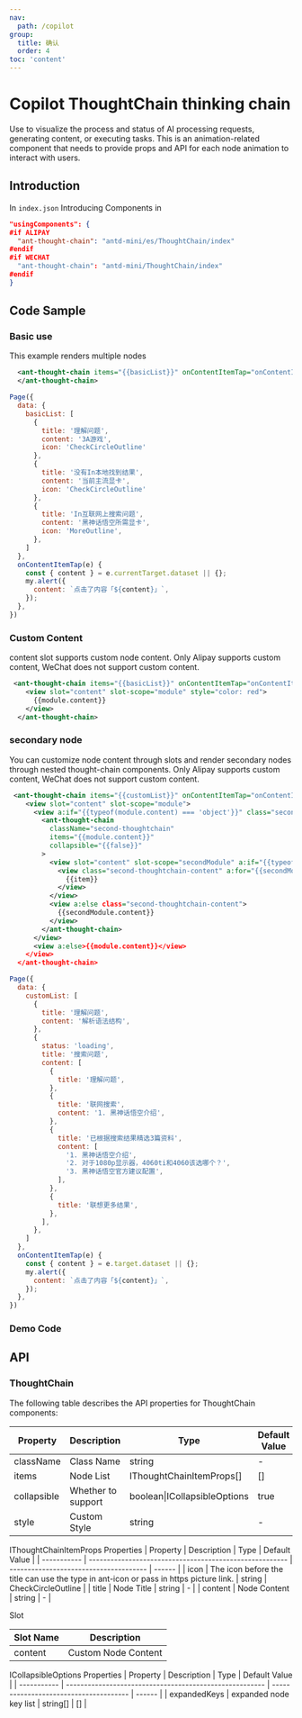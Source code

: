 ```yaml
---
nav:
  path: /copilot
group:
  title: 确认
  order: 4
toc: 'content'
---
```


# Copilot ThoughtChain thinking chain

Use to visualize the process and status of AI processing requests, generating content, or executing tasks. This is an animation-related component that needs to provide props and API for each node animation to interact with users.

## Introduction

In `index.json` Introducing Components in

```json
"usingComponents": {
#if ALIPAY
  "ant-thought-chain": "antd-mini/es/ThoughtChain/index"
#endif
#if WECHAT
  "ant-thought-chain": "antd-mini/ThoughtChain/index"
#endif
}
```

## Code Sample

### Basic use
This example renders multiple nodes

```xml
  <ant-thought-chain items="{{basicList}}" onContentItemTap="onContentItemTap" collapsible="{{true}}">
  </ant-thought-chain>
```
```javascript
Page({
  data: {
    basicList: [
      {
        title: '理解问题',
        content: '3A游戏',
        icon: 'CheckCircleOutline'
      },
      {
        title: '没有In本地找到结果',
        content: '当前主流显卡',
        icon: 'CheckCircleOutline'
      },
      {
        title: 'In互联网上搜索问题',
        content: '黑神话悟空所需显卡',
        icon: 'MoreOutline',
      },
    ]
  },
  onContentItemTap(e) {
    const { content } = e.currentTarget.dataset || {};
    my.alert({
      content: `点击了内容「${content}」`,
    });
  },
})
```

### Custom Content
content slot supports custom node content. Only Alipay supports custom content, WeChat does not support custom content.
```xml
 <ant-thought-chain items="{{basicList}}" onContentItemTap="onContentItemTap" collapsible="{{false}}">
    <view slot="content" slot-scope="module" style="color: red">
      {{module.content}}
    </view>
  </ant-thought-chain>
```

### secondary node
You can customize node content through slots and render secondary nodes through nested thought-chain components. Only Alipay supports custom content, WeChat does not support custom content.

```xml
 <ant-thought-chain items="{{customList}}" onContentItemTap="onContentItemTap" collapsible="{{true}}">
    <view slot="content" slot-scope="module">
      <view a:if="{{typeof(module.content) === 'object'}}" class="secondLevel">
        <ant-thought-chain
          className="second-thoughtchain"
          items="{{module.content}}"
          collapsible="{{false}}"
        >
          <view slot="content" slot-scope="secondModule" a:if="{{typeof(secondModule.content) === 'object'}}">
            <view class="second-thoughtchain-content" a:for="{{secondModule.content}}">
              {{item}}
            </view>
          </view>
          <view a:else class="second-thoughtchain-content">
            {{secondModule.content}}
          </view>
        </ant-thought-chain>
      </view>
      <view a:else>{{module.content}}</view>
    </view>
  </ant-thought-chain>
```
```javascript
Page({
  data: {
    customList: [
      {
        title: '理解问题',
        content: '解析语法结构',
      },
      {
        status: 'loading',
        title: '搜索问题',
        content: [
          {
            title: '理解问题',
          },
          {
            title: '联网搜索',
            content: '1. 黑神话悟空介绍',
          },
          {
            title: '已根据搜索结果精选3篇资料',
            content: [
              '1. 黑神话悟空介绍',
              '2. 对于1080p显示器，4060ti和4060该选哪个？',
              '3. 黑神话悟空官方建议配置',
            ],
          },
          {
            title: '联想更多结果',
          },
        ],
      },
    ]
  },
  onContentItemTap(e) {
    const { content } = e.target.dataset || {};
    my.alert({
      content: `点击了内容「${content}」`,
    });
  },
})
```

### Demo Code

<code src='../../copilot-demo/pages/ThoughtChain/index'></code>

## API

### ThoughtChain

The following table describes the API properties for ThoughtChain components:

| Property      | Description     | Type                     | Default Value |
| --------- | -------- | ------------------------ | ------ |
| className | Class Name     | string                   | -      |
| items      | Node List | IThoughtChainItemProps[] | []      |
| collapsible      | Whether to support | boolean\|ICollapsibleOptions | true      |
| style      | Custom Style | string | -      |


IThoughtChainItemProps Properties
| Property        | Description                                                    | Type                                   | Default Value |
| ----------- | ------------------------------------------------------- | -------------------------------------- | ------ |
| icon      | The icon before the title can use the type in ant-icon or pass in https picture link.                                                | string | CheckCircleOutline     |
| title       | Node Title                                                | string                                 | -      |
| content     | Node Content                                                | string                    | - |


Slot 

| Slot Name | Description           |
| -------- | -------------- |
| content  | Custom Node Content |  |

ICollapsibleOptions Properties
| Property        | Description                                                    | Type                                   | Default Value |
| ----------- | ------------------------------------------------------- | -------------------------------------- | ------ |
| expandedKeys      | expanded node key list | string[] | []      |

